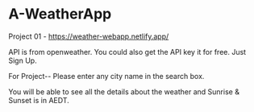 # A-WeatherApp
Project 01 - https://weather-webapp.netlify.app/

API is from openweather.
You could also get the API key it for free. Just Sign Up.

For Project--
Please enter any city name in the search box.

You will be able to see all the details about the weather and Sunrise & Sunset is in AEDT.
